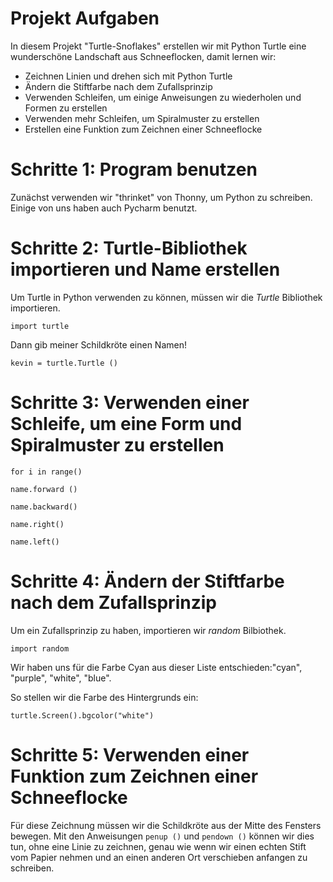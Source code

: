 # Projekt Aufgaben

In diesem Projekt "Turtle-Snoflakes" erstellen wir mit Python Turtle eine wunderschöne Landschaft aus Schneeflocken, damit lernen wir:
* Zeichnen Linien und drehen sich mit Python Turtle
* Ändern die Stiftfarbe nach dem Zufallsprinzip
* Verwenden Schleifen, um einige Anweisungen zu wiederholen und Formen zu erstellen
* Verwenden mehr Schleifen, um Spiralmuster zu erstellen
* Erstellen eine Funktion zum Zeichnen einer Schneeflocke

# Schritte 1: Program benutzen 

Zunächst verwenden wir "thrinket" von Thonny, um Python zu schreiben. Einige von uns haben auch Pycharm benutzt.  


# Schritte 2:  Turtle-Bibliothek importieren und Name erstellen

Um Turtle in Python verwenden zu können, müssen wir die *Turtle* Bibliothek importieren. 

```import turtle```

Dann gib meiner Schildkröte einen Namen!

```kevin = turtle.Turtle ()```

# Schritte 3: Verwenden einer Schleife, um eine Form und Spiralmuster zu erstellen

```for i in range()```
  
```name.forward ()```
  
```name.backward()```
  
```name.right()```
  
```name.left()```
  

# Schritte 4:  Ändern der Stiftfarbe nach dem Zufallsprinzip

Um ein Zufallsprinzip zu haben, importieren wir *random* Bilbiothek.

```import random```

Wir haben uns für die Farbe Cyan aus dieser Liste entschieden:"cyan", "purple", "white", "blue".

So stellen wir die Farbe des Hintergrunds ein:

```turtle.Screen().bgcolor("white")```


# Schritte 5: Verwenden einer Funktion zum Zeichnen einer Schneeflocke

Für diese Zeichnung müssen wir die Schildkröte aus der Mitte des Fensters bewegen. 
Mit den Anweisungen ```penup ()``` und ```pendown ()``` können wir dies tun, ohne eine Linie zu zeichnen, 
genau wie wenn wir einen echten Stift vom Papier nehmen und an einen anderen Ort verschieben anfangen zu schreiben.
       
      
